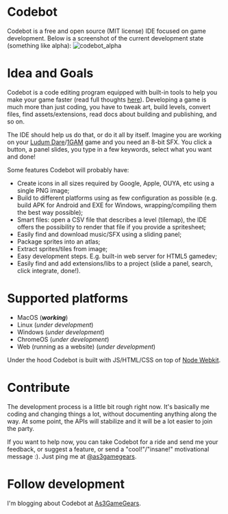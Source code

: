 Codebot
=======

Codebot is a free and open source (MIT license) IDE focused on game development. Below is a screenshot of the current development state (something like alpha):
![codebot_alpha](https://cloud.githubusercontent.com/assets/512405/6548137/e344ebea-c5cd-11e4-800e-adfe8472884c.png)

Idea and Goals
=======

Codebot is a code editing program equipped with built-in tools to help you make your game faster (read full thoughts [here](http://www.as3gamegears.com/blog/codebot-an-ide-focused-on-gamedev/)). Developing a game is much more than just coding, you have to tweak art, build levels, convert files, find assets/extensions, read docs about building and publishing, and so on.

The IDE should help us do that, or do it all by itself. Imagine you are working on your [Ludum Dare](http://www.ludumdare.com/)/[1GAM](http://onegameamonth.com) game and you need an 8-bit SFX. You click a button, a panel slides, you type in a few keywords, select what you want and done!

Some features Codebot will probably have:

* Create icons in all sizes required by Google, Apple, OUYA, etc using a single PNG image;
* Build to different platforms using as few configuration as possible (e.g. build APK for Android and EXE for Windows, wrapping/compiling them the best way possible);
* Smart files: open a CSV file that describes a level (tilemap), the IDE offers the possibility to render that file if you provide a spritesheet;
* Easily find and download music/SFX using a sliding panel;
* Package sprites into an atlas;
* Extract sprites/tiles from image;
* Easy development steps. E.g. built-in web server for HTML5 gamedev;
* Easily find and add extensions/libs to a project (slide a panel, search, click integrate, done!).


Supported platforms
=======

* MacOS (***working***)
* Linux (*under development*)
* Windows (*under development*)
* ChromeOS (*under development*)
* Web (running as a website) (*under development*)

Under the hood Codebot is built with JS/HTML/CSS on top of [Node Webkit](https://github.com/rogerwang/node-webkit).

Contribute
=======

The development process is a little bit rough right now. It's basically me coding and changing things a lot, without documenting anything along the way. At some point, the APIs will stabilize and it will be a lot easier to join the party.

If you want to help now, you can take Codebot for a ride and send me your feedback, or suggest a feature, or send a "cool!"/"insane!" motivational message :). Just ping me at [@as3gamegears](http://twitter.com/as3gamegears).

Follow development
=======

I'm blogging about Codebot at [As3GameGears](http://www.as3gamegears.com/tag/codebot/).

